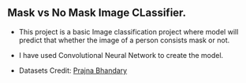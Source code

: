 ## Mask vs No Mask Image CLassifier.

- This project is a basic Image classification project where model will predict that whether the image of a person consists mask or not.
- I have used Convolutional Neural Network to create the model.

- Datasets Credit: [Prajna Bhandary](https://github.com/prajnasb/observations)
